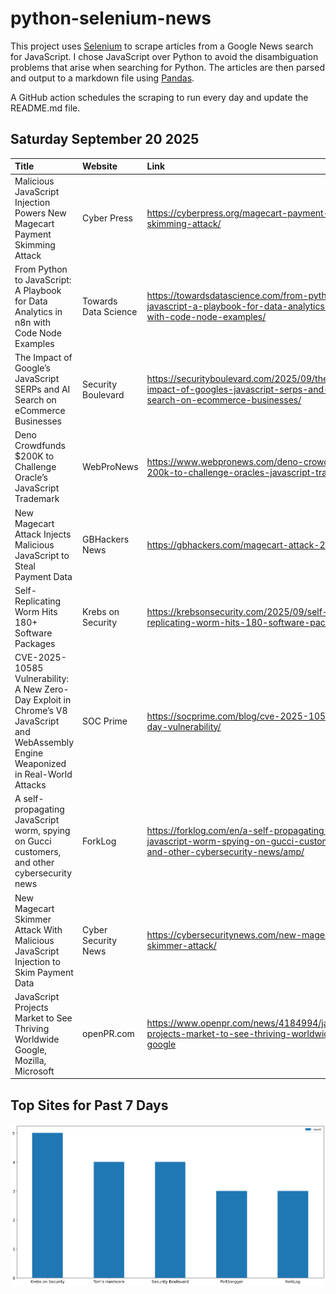 # python-selenium-news

This project uses [Selenium](https://www.seleniumhq.org/) to scrape articles from a Google News search for JavaScript.
I chose JavaScript over Python to avoid the disambiguation problems that arise when searching for Python.
The articles are then parsed and output to a markdown file using [Pandas](https://pandas.pydata.org/).

A GitHub action schedules the scraping to run every day and update the README.md file.

## Saturday September 20 2025


| Title                                                                                                                                  | Website              | Link                                                                                                                   |
|:---------------------------------------------------------------------------------------------------------------------------------------|:---------------------|:-----------------------------------------------------------------------------------------------------------------------|
| Malicious JavaScript Injection Powers New Magecart Payment Skimming Attack                                                             | Cyber Press          | https://cyberpress.org/magecart-payment-skimming-attack/                                                               |
| From Python to JavaScript: A Playbook for Data Analytics in n8n with Code Node Examples                                                | Towards Data Science | https://towardsdatascience.com/from-python-to-javascript-a-playbook-for-data-analytics-in-n8n-with-code-node-examples/ |
| The Impact of Google’s JavaScript SERPs and AI Search on eCommerce Businesses                                                          | Security Boulevard   | https://securityboulevard.com/2025/09/the-impact-of-googles-javascript-serps-and-ai-search-on-ecommerce-businesses/    |
| Deno Crowdfunds $200K to Challenge Oracle’s JavaScript Trademark                                                                       | WebProNews           | https://www.webpronews.com/deno-crowdfunds-200k-to-challenge-oracles-javascript-trademark/                             |
| New Magecart Attack Injects Malicious JavaScript to Steal Payment Data                                                                 | GBHackers News       | https://gbhackers.com/magecart-attack-2/                                                                               |
| Self-Replicating Worm Hits 180+ Software Packages                                                                                      | Krebs on Security    | https://krebsonsecurity.com/2025/09/self-replicating-worm-hits-180-software-packages/                                  |
| CVE-2025-10585 Vulnerability: A New Zero-Day Exploit in Chrome’s V8 JavaScript and WebAssembly Engine Weaponized in Real-World Attacks | SOC Prime            | https://socprime.com/blog/cve-2025-10585-zero-day-vulnerability/                                                       |
| A self-propagating JavaScript worm, spying on Gucci customers, and other cybersecurity news                                            | ForkLog              | https://forklog.com/en/a-self-propagating-javascript-worm-spying-on-gucci-customers-and-other-cybersecurity-news/amp/  |
| New Magecart Skimmer Attack With Malicious JavaScript Injection to Skim Payment Data                                                   | Cyber Security News  | https://cybersecuritynews.com/new-magecart-skimmer-attack/                                                             |
| JavaScript Projects Market to See Thriving Worldwide  Google, Mozilla, Microsoft                                                       | openPR.com           | https://www.openpr.com/news/4184994/javascript-projects-market-to-see-thriving-worldwide-google                        |
## Top Sites for Past 7 Days

![Graph of Top Sites](https://raw.githubusercontent.com/dan-mba/python-selenium-news/main/last-week.png)
